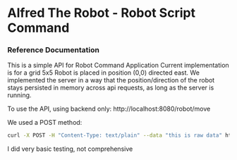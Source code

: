 # Alfred The Robot - Robot Script Command

### Reference Documentation
This is a simple API for Robot Command Application
Current implementation is for a grid 5x5 
Robot is placed in position (0,0) directed east.
We implemented the server in a way that the position/direction of the robot stays persisted in memory across api requests, as long as the server is running.

To use the API, using backend only:
http://localhost:8080/robot/move

We used a POST method:
```bash
curl -X POST -H "Content-Type: text/plain" --data "this is raw data" http://localhost:8080/robot/move
```

I did very basic testing, not comprehensive

